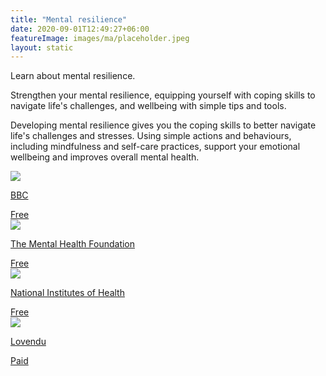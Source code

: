 ```yaml
---
title: "Mental resilience"
date: 2020-09-01T12:49:27+06:00
featureImage: images/ma/placeholder.jpeg
layout: static
---
```


Learn about mental resilience.

Strengthen your mental resilience, equipping yourself with coping skills to navigate life's challenges, and wellbeing with simple tips and tools. 

Developing mental resilience gives you the coping skills to better navigate life's challenges and stresses. Using simple actions and behaviours, including mindfulness and self-care practices, support your emotional wellbeing and improves overall mental health.

<a class="ma-link" href="https://www.bbc.co.uk/programmes/articles/YfRzhXDKSZQxFVn30TlXBj/your-mental-health-toolkit"><div class="ma-card"><div class="ma-icon"><img src ="/images/icon-check.png"/></div><div class="ma-name"><p>BBC</p></div><div class="ma-paid-text"><span>Free </span></div></div></a><a class="ma-link" href="https://www.mentalhealth.org.uk/explore-mental-health/publications/emotional-resilience-toolkit"><div class="ma-card"><div class="ma-icon"><img src ="/images/icon-check.png"/></div><div class="ma-name"><p>The Mental Health Foundation</p></div><div class="ma-paid-text"><span>Free </span></div></div></a><a class="ma-link" href="https://www.nih.gov/health-information/emotional-wellness-toolkit"><div class="ma-card"><div class="ma-icon"><img src ="/images/icon-check.png"/></div><div class="ma-name"><p>National Institutes of Health</p></div><div class="ma-paid-text"><span>Free </span></div></div></a><a class="ma-link" href="https://www.awin1.com/cread.php?awinmid=25994&awinaffid=1198638&ued=https%3A%2F%2Flovendu.co.uk%2F"><div class="ma-card"><div class="ma-icon"><img src ="/images/icon-pound.png"/></div><div class="ma-name"><p>Lovendu</p></div><div class="ma-paid-text"><span>Paid</span></div></div></a>  

<br/><br/>






